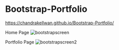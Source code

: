 # Bootstrap-Portfolio

https://chandrakellwan.github.io/Bootstrap-Portfolio/

Home Page
![bootstrapscreen](https://user-images.githubusercontent.com/25890329/32692279-ab90724e-c6da-11e7-9980-f634e1560803.png)

Portfolio Page
![bootstrapscreen2](https://user-images.githubusercontent.com/25890329/32692280-adb6a2c8-c6da-11e7-872c-fb35bcc76cbc.png)
